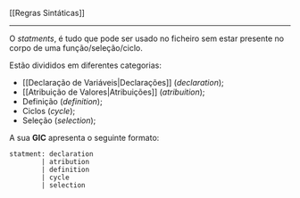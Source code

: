 [[Regras Sintáticas]]
*** 
O *statments*, é tudo que pode ser usado no ficheiro sem estar presente no corpo de uma função/seleção/ciclo.

Estão divididos em diferentes categorias:
- [[Declaração de Variáveis|Declarações]] (*declaration*);
- [[Atribuição de Valores|Atribuições]] (*atribuition*);
- Definição (*definition*);
- Ciclos (*cycle*);
- Seleção (*selection*);

A sua **GIC** apresenta o seguinte formato:

```
statment: declaration
        | atribution
        | definition
        | cycle
        | selection
```
